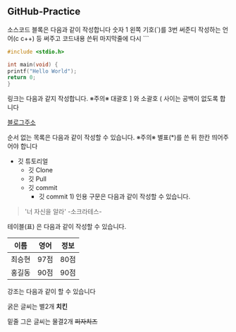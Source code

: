 ## GitHub-Practice

소스코드 블록은 다음과 같이 작성합니다
숫자 1 왼쪽 기호(`)를 3번 써준디 작성하는 언어(c c++) 등 써주고
코드내용 쓴뒤 마지막줄에 다시 ```

```c
#include <stdio.h>

int main(void) {
printf("Hello World");
return 0;
}
```

링크는 다음과 같지 작성합니다.
※주의※ 대괄호 ] 와 소괄호 ( 사이는 공백이 없도록 합니다

[블로그주소](https://blog.naver.com/ghdwns644)

순서 없는 목록은 다음과 같이 작성할 수 있습니다.
※주의※ 별표(*)를 쓴 뒤 한칸 띄어주어야 합니다

* 깃 튜토리얼
    * 깃 Clone
    * 깃 Pull
    * 깃 commit
       * 깃 commit 1)
인용 구문은 다음과 같이 작성할 수 있습니다.

> '너 자신을 알라' -소크라테스-

테이블(표) 은 다음과 같이 작성할 수 있습니다.

이름|영어|정보
---|---|---|
최승현|97점|80점
홍길동|90점|90점

강조는 다음과 같이 할 수 있습니다

굵은 글씨는 별2개 **치킨**

밑줄 그은 글씨는 물결2개 ~~피자치즈~~



